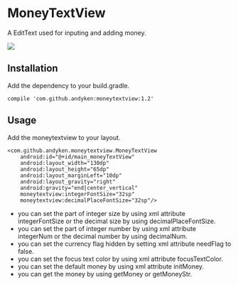 # MoneyTextView

A EditText used for inputing and adding money.

<img src="https://github.com/andyken/MoneyTextView/blob/master/sample/sample1.gif"/>

## Installation

Add the dependency to your build.gradle.

    compile 'com.github.andyken:moneytextview:1.2'

## Usage

Add the moneytextview to your layout.

    <com.github.andyken.moneytextview.MoneyTextView
        android:id="@+id/main_moneyTextView"
        android:layout_width="130dp"
        android:layout_height="65dp"
        android:layout_marginLeft="10dp"
        android:layout_gravity="right"
        android:gravity="end|center_vertical"
        moneytextview:integerFontSize="32sp"
        moneytextview:decimalPlaceFontSize="32sp"/>

- you can set the part of integer size by using xml attribute integerFontSize or the decimal size by using decimalPlaceFontSize.
- you can set the part of integer number by using xml attribute integerNum or the decimal number by using decimalNum.
- you can set the currency flag hidden by setting xml attribute needFlag to false.
- you can set the focus text color by using xml attribute focusTextColor.
- you can set the default money by using xml attribute initMoney.
- you can get the money by using getMoney or getMoneyStr.
